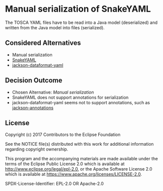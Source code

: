 # Manual serialization of SnakeYAML

The TOSCA YAML files have to be read into a Java model (deserialized) and written from the Java model into files (serialized).

## Considered Alternatives

* Manual serialization
* [SnakeYAML](https://bitbucket.org/asomov/snakeyaml)
* [jackson-dataformat-yaml](https://github.com/FasterXML/jackson-dataformat-yaml)

## Decision Outcome

* Chosen Alternative: *Manual serialization*
* SnakeYAML does not support annotations for serialization
* jackson-dataformat-yaml seems not to support annotations, such as [jackson-annotations](https://github.com/FasterXML/jackson-annotations)

## License

Copyright (c) 2017 Contributors to the Eclipse Foundation

See the NOTICE file(s) distributed with this work for additional
information regarding copyright ownership.

This program and the accompanying materials are made available under the
terms of the Eclipse Public License 2.0 which is available at
http://www.eclipse.org/legal/epl-2.0, or the Apache Software License 2.0
which is available at https://www.apache.org/licenses/LICENSE-2.0.

SPDX-License-Identifier: EPL-2.0 OR Apache-2.0
